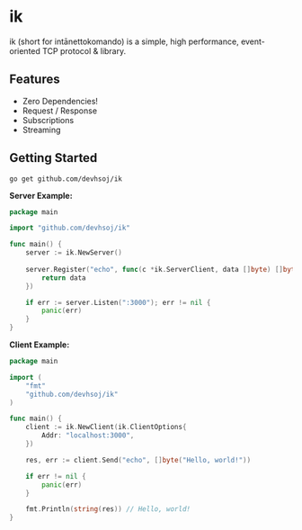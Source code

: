 # ik

ik (short for intānettokomando) is a simple, high performance, event-oriented TCP protocol & library.

## Features

* Zero Dependencies!
* Request / Response
* Subscriptions
* Streaming

## Getting Started

```shell
go get github.com/devhsoj/ik
```

**Server Example:**
```go
package main

import "github.com/devhsoj/ik"

func main() {
    server := ik.NewServer()
    
    server.Register("echo", func(c *ik.ServerClient, data []byte) []byte {
        return data
    })

    if err := server.Listen(":3000"); err != nil {
        panic(err)
    }
}
```

**Client Example:**

```go
package main

import (
    "fmt"
    "github.com/devhsoj/ik"
)

func main() {
    client := ik.NewClient(ik.ClientOptions{
        Addr: "localhost:3000",
    })

    res, err := client.Send("echo", []byte("Hello, world!"))

    if err != nil {
        panic(err)
    }

    fmt.Println(string(res)) // Hello, world!
}
```